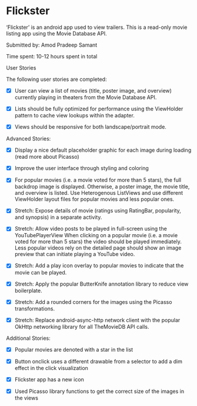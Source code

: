 # Flickster

‘Flickster’ is an android app used to view trailers. This is a read-only movie listing app using the Movie Database API.

Submitted by: Amod Pradeep Samant

Time spent: 10-12 hours spent in total

User Stories

The following user stories are completed:

- [x] User can view a list of movies (title, poster image, and overview) currently playing in theaters from the Movie Database API.

- [x] Lists should be fully optimized for performance using the ViewHolder pattern to cache view lookups within the adapter.

- [x] Views should be responsive for both landscape/portrait mode.

Advanced Stories:

- [x] Display a nice default placeholder graphic for each image during loading (read more about Picasso)

- [x] Improve the user interface through styling and coloring

- [x] For popular movies (i.e. a movie voted for more than 5 stars), the full backdrop image is displayed. Otherwise, a poster image, the movie title, and overview is listed. Use Heterogenous ListViews and use different ViewHolder layout files for popular movies and less popular ones.

- [x] Stretch: Expose details of movie (ratings using RatingBar, popularity, and synopsis) in a separate activity.

- [x] Stretch: Allow video posts to be played in full-screen using the YouTubePlayerView
    When clicking on a popular movie (i.e. a movie voted for more than 5 stars) the video should be played immediately.
    Less popular videos rely on the detailed page should show an image preview that can initiate playing a YouTube video.

- [x] Stretch: Add a play icon overlay to popular movies to indicate that the movie can be played.

- [x] Stretch: Apply the popular ButterKnife annotation library to reduce view boilerplate.

- [x] Stretch: Add a rounded corners for the images using the Picasso transformations.

- [x] Stretch: Replace android-async-http network client with the popular OkHttp networking library for all TheMovieDB   API calls.

Additional Stories:
- [x] Popular movies are denoted with a star in the list

- [x] Button onclick uses a different drawable from a selector to add a dim effect in the click visualization

- [x] Flickster app has a new icon

- [x] Used Picasso library functions to get the correct size of the images in the views
